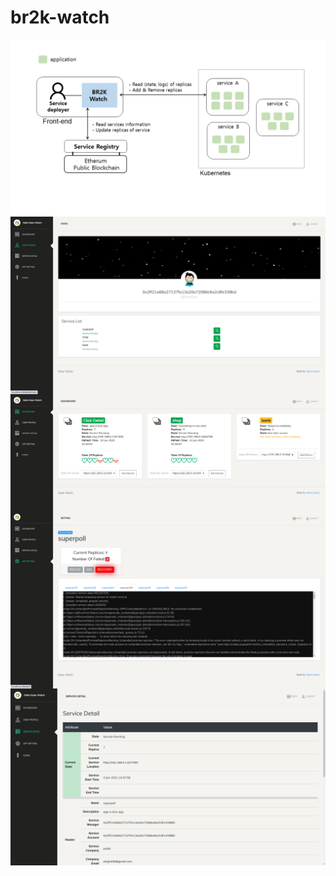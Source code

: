 # br2k-watch

<img alt="br2k-main-process" src="./assets/main-process.png" align="center"/>
<img alt="main-ui" src="./assets/UI-0.png" align="center"/>
<img alt="main-ui" src="./assets/UI-1.png" align="center"/>
<img alt="main-ui" src="./assets/UI-2.png" align="center"/>
<img alt="main-ui" src="./assets/UI-3.png" align="center"/>
